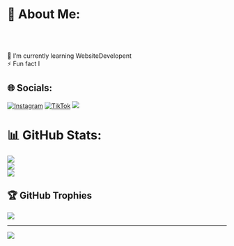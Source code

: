 # 💫 About Me:
<br><br><br>🌱 I’m currently learning WebsiteDevelopent<br>⚡ Fun fact I 


## 🌐 Socials:
[![Instagram](https://img.shields.io/badge/Instagram-%23E4405F.svg?logo=Instagram&logoColor=white)](https://instagram.com/yssxzid) [![TikTok](https://img.shields.io/badge/TikTok-%23000000.svg?logo=TikTok&logoColor=white)](https://tiktok.com/@yozz1st) [![](https://visitcount.itsvg.in/api?id=xyzotzyy&icon=5&color=3)](https://visitcount.itsvg.in)
# 📊 GitHub Stats:
![](https://github-readme-stats.vercel.app/api?username=xyzotzyy&theme=chartreuse-dark&hide_border=false&include_all_commits=true&count_private=true)<br/>
![](https://github-readme-streak-stats.herokuapp.com/?user=xyzotzyy&theme=chartreuse-dark&hide_border=false)<br/>
![](https://github-readme-stats.vercel.app/api/top-langs/?username=xyzotzyy&theme=chartreuse-dark&hide_border=false&include_all_commits=true&count_private=true&layout=compact)

## 🏆 GitHub Trophies
![](https://github-profile-trophy.vercel.app/?username=xyzotzyy&theme=chartreuse-dark&no-frame=false&no-bg=false&margin-w=4)

---
[![](https://visitcount.itsvg.in/api?id=xyzotzyy&icon=5&color=3)](https://visitcount.itsvg.in)

<!-- Proudly created with GPRM ( https://gprm.itsvg.in ) -->
